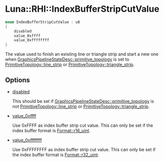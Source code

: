 # Luna::RHI::IndexBufferStripCutValue

```c++
enum IndexBufferStripCutValue : u8
{
    disabled
    value_0xffff
    value_0xffffffff
}
```

The value used to finish an existing line or triangle strip and start a new one when [GraphicsPipelineStateDesc::primitive_topology](struct_luna_1_1_r_h_i_1_1_graphics_pipeline_state_desc_1ad17233c42429f8e9367f7b3b29e2e98a.md) is set to [PrimitiveTopology::line_strip](group___r_h_i_1gga04e2e034a02712bbeb2937de1f8c333fa7441cbdc45313ce65d3606b1d6e403dd.md) or [PrimitiveTopology::triangle_strip](group___r_h_i_1gga04e2e034a02712bbeb2937de1f8c333fa01edf5f1ae6135daec55d230c83d3885.md). 

## Options
* [disabled](group___r_h_i_1gga63497036099cee50e2a03d13bbda77f1a075ae3d2fc31640504f814f60e5ef713.md)

    This should be set if [GraphicsPipelineStateDesc::primitive_topology](struct_luna_1_1_r_h_i_1_1_graphics_pipeline_state_desc_1ad17233c42429f8e9367f7b3b29e2e98a.md) is not [PrimitiveTopology::line_strip](group___r_h_i_1gga04e2e034a02712bbeb2937de1f8c333fa7441cbdc45313ce65d3606b1d6e403dd.md) or [PrimitiveTopology::triangle_strip](group___r_h_i_1gga04e2e034a02712bbeb2937de1f8c333fa01edf5f1ae6135daec55d230c83d3885.md). 

* [value_0xffff](group___r_h_i_1gga63497036099cee50e2a03d13bbda77f1a822596a498118b2328f80668741a0463.md)

    Use 0xFFFF as index buffer strip cut value. This can only be set if the index buffer format is [Format::r16_uint](group___r_h_i_1gga702d9f1f694087ebf8f85708f2825914aa66d666e1b4dee61ca017c7a99f4790d.md). 

* [value_0xffffffff](group___r_h_i_1gga63497036099cee50e2a03d13bbda77f1a199a6422fb63ca434997a00977e381cd.md)

    Use 0xFFFFFFFF as index buffer strip cut value. This can only be set if the index buffer format is [Format::r32_uint](group___r_h_i_1gga702d9f1f694087ebf8f85708f2825914a4043abe866c7cdc5890272d973252260.md). 


